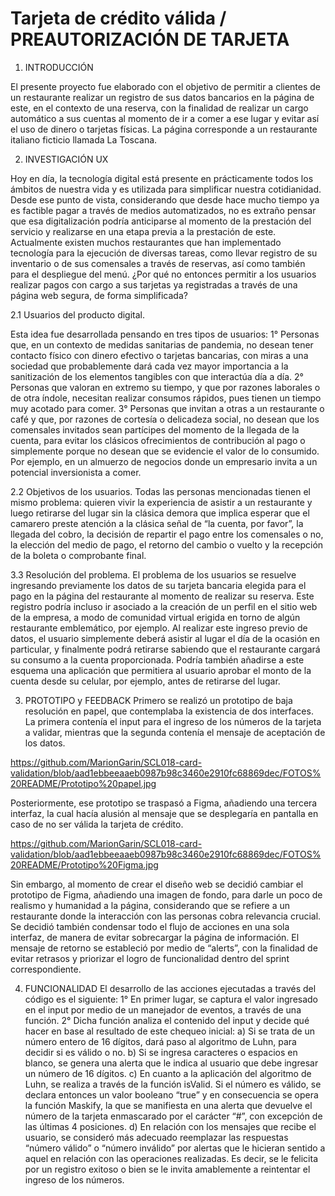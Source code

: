 # Tarjeta de crédito válida / PREAUTORIZACIÓN DE TARJETA

1. INTRODUCCIÓN

El presente proyecto fue elaborado con el objetivo de permitir a clientes de un restaurante realizar un registro de sus datos bancarios en la página de este, en el contexto de una reserva, con la finalidad de realizar un cargo automático a sus cuentas al momento de ir a comer a ese lugar y evitar así el uso de dinero o tarjetas físicas. 
La página corresponde a un restaurante italiano ficticio llamada La Toscana. 

2. INVESTIGACIÓN UX

Hoy en día, la tecnología digital está presente en prácticamente todos los ámbitos de nuestra vida y es utilizada para simplificar nuestra cotidianidad. Desde ese punto de vista, considerando que desde hace mucho tiempo ya es factible pagar a través de medios automatizados, no es extraño pensar que esa digitalización podría anticiparse al momento de la prestación del servicio y realizarse en una etapa previa a la prestación de este. Actualmente existen muchos restaurantes que han implementado tecnología para la ejecución de diversas tareas, como llevar registro de su inventario o de sus comensales a través de reservas, así como también para el despliegue del menú. ¿Por qué no entonces permitir a los usuarios realizar pagos con cargo a sus tarjetas ya registradas a través de una página web segura, de forma simplificada?

2.1 Usuarios del producto digital.

Esta idea fue desarrollada pensando en tres tipos de usuarios:
1° Personas que, en un contexto de medidas sanitarias de pandemia, no desean tener contacto físico con dinero efectivo o tarjetas bancarias, con miras a una sociedad que probablemente dará cada vez mayor importancia a la sanitización de los elementos tangibles con que interactúa día a día. 
2° Personas que valoran en extremo su tiempo, y que por razones laborales o de otra índole, necesitan realizar consumos rápidos, pues tienen un tiempo muy acotado para comer. 
3° Personas que invitan a otras a un restaurante o café y que, por razones de cortesía o delicadeza social, no desean que los comensales invitados sean partícipes del momento de la llegada de la cuenta, para evitar los clásicos ofrecimientos de contribución al pago o simplemente porque no desean que se evidencie el valor de lo consumido. Por ejemplo, en un almuerzo de negocios donde un empresario invita a un potencial inversionista a comer. 

2.2 Objetivos de los usuarios.
Todas las personas mencionadas tienen el mismo problema: quieren vivir la experiencia de asistir a un restaurante y luego retirarse del lugar sin la clásica demora que implica esperar que el camarero preste atención a la clásica señal de “la cuenta, por favor”, la llegada del cobro, la decisión de repartir el pago entre los comensales o no, la elección del medio de pago, el retorno del cambio o vuelto y la recepción de la boleta o comprobante final. 

3.3 Resolución del problema.
El problema de los usuarios se resuelve ingresando previamente los datos de su tarjeta bancaria elegida para el pago en la página del restaurante al momento de realizar su reserva. Este registro podría incluso ir asociado a la creación de un perfil en el sitio web de la empresa, a modo de comunidad virtual erigida en torno de algún restaurante emblemático, por ejemplo. Al realizar este ingreso previo de datos, el usuario simplemente deberá asistir al lugar el día de la ocasión en particular, y finalmente podrá retirarse sabiendo que el restaurante cargará su consumo a la cuenta proporcionada. Podría también añadirse a este esquema una aplicación que permitiera al usuario aprobar el monto de la cuenta desde su celular, por ejemplo, antes de retirarse del lugar. 

3.	PROTOTIPO y FEEDBACK
Primero se realizó un prototipo de baja resolución en papel, que contemplaba la existencia de dos interfaces. La primera contenía el input para el ingreso de los números de la tarjeta a validar, mientras que la segunda contenía el mensaje de aceptación de los datos. 

https://github.com/MarionGarin/SCL018-card-validation/blob/aad1ebbeeaaeb0987b98c3460e2910fc68869dec/FOTOS%20README/Prototipo%20papel.jpg

Posteriormente, ese prototipo se traspasó a Figma, añadiendo una tercera interfaz, la cual hacía alusión al mensaje que se desplegaría en pantalla en caso de no ser válida la tarjeta de crédito. 

https://github.com/MarionGarin/SCL018-card-validation/blob/aad1ebbeeaaeb0987b98c3460e2910fc68869dec/FOTOS%20README/Prototipo%20Figma.jpg

Sin embargo, al momento de crear el diseño web se decidió cambiar el prototipo de Figma, añadiendo una imagen de fondo, para darle un poco de realismo y humanidad a la página, considerando que se refiere a un restaurante donde la interacción con las personas cobra relevancia crucial.
Se decidió también condensar todo el flujo de acciones en una sola interfaz, de manera de evitar sobrecargar la página de información.
El mensaje de retorno se estableció por medio de “alerts”, con la finalidad de evitar retrasos y priorizar el logro de funcionalidad dentro del sprint correspondiente.

4. FUNCIONALIDAD
El desarrollo de las acciones ejecutadas a través del código es el siguiente:
1° En primer lugar, se captura el valor ingresado en el input por medio de un manejador de eventos, a través de una función. 
2° Dicha función analiza el contenido del input y decide qué hacer en base al resultado de este chequeo inicial:
a)	Si se trata de un número entero de 16 dígitos, dará paso al algoritmo de Luhn, para decidir si es válido o no.
b)	Si se ingresa caracteres o espacios en blanco, se genera una alerta que le indica al usuario que debe ingresar un número de 16 dígitos. 
c)	En cuanto a la aplicación del algoritmo de Luhn, se realiza a través de la función isValid. Si el número es válido, se declara entonces un valor booleano “true” y en consecuencia se opera la función Maskify, la que se manifiesta en una alerta que devuelve el número de la tarjeta enmascarado por el carácter “#”, con excepción de las últimas 4 posiciones. 
d)	En relación con los mensajes que recibe el usuario, se consideró más adecuado reemplazar las respuestas “número válido” o “número inválido” por alertas que le hicieran sentido a aquel en relación con las operaciones realizadas. Es decir, se le felicita por un registro exitoso o bien se le invita amablemente a reintentar el ingreso de los números.  
